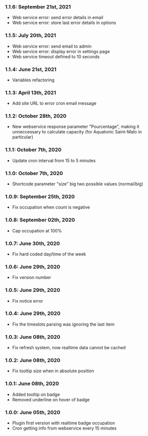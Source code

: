### 1.1.6: September 21st, 2021
* Web service error: send error details in email
* Web service error: store last error details in options

### 1.1.5: July 20th, 2021
* Web service error: send email to admin
* Web service error: display error in settings page
* Web service timeout defined to 10 seconds

### 1.1.4: June 21st, 2021
* Variables refactoring

### 1.1.3: April 13th, 2021
* Add site URL to error cron email message

### 1.1.2: October 28th, 2020
* New webservice response parameter "Pourcentage", making it unneccessary to calculate capacity (for Aquatonic Saint-Malo in particular)

### 1.1.1: October 7th, 2020
* Update cron interval from 15 to 5 minutes

### 1.1.0: October 7th, 2020
* Shortcode parameter "size" big two possible values (normal/big)

### 1.0.9: September 25th, 2020
* Fix occupation when count is negative

### 1.0.8: September 02th, 2020
* Cap occupation at 100%

### 1.0.7: June 30th, 2020
* Fix hard coded day/time of the week

### 1.0.6: June 29th, 2020
* Fix version number

### 1.0.5: June 29th, 2020
* Fix notice error

### 1.0.4: June 29th, 2020
* Fix the timeslots parsing was ignoring the last item

### 1.0.3: June 08th, 2020
* Fix refresh system, now realtime data cannot be cached

### 1.0.2: June 08th, 2020
* Fix tooltip size when in absolute position

### 1.0.1: June 08th, 2020
* Added tooltip on badge
* Removed underline on hover of badge

### 1.0.0: June 05th, 2020
* Plugin first version with realtime badge occupation
* Cron getting info from webservice every 15 minutes